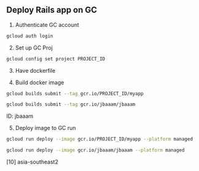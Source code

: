 ## Deploy Rails app on GC

1. Authenticate GC account

```bash
gcloud auth login
```

2. Set up GC Proj

```bash
gcloud config set project PROJECT_ID
```

3. Have dockerfile

4. Build docker image

```bash
gcloud builds submit --tag gcr.io/PROJECT_ID/myapp

gcloud builds submit --tag gcr.io/jbaaam/jbaaam
```

ID: jbaaam

5. Deploy image to GC run

```bash
gcloud run deploy --image gcr.io/PROJECT_ID/myapp --platform managed

gcloud run deploy --image gcr.io/jbaaam/jbaaam --platform managed
```

[10] asia-southeast2
